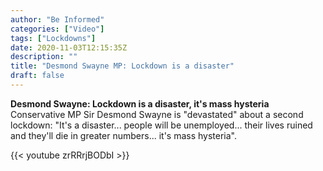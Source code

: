 ```yaml
---
author: "Be Informed"
categories: ["Video"]
tags: ["Lockdowns"]
date: 2020-11-03T12:15:35Z
description: ""
title: "Desmond Swayne MP: Lockdown is a disaster"
draft: false
---
```


**Desmond Swayne: Lockdown is a disaster, it's mass hysteria**
Conservative MP Sir Desmond Swayne is "devastated" about a second lockdown: "It's a disaster... people will be unemployed... their lives ruined and they'll die in greater numbers... it's mass hysteria".

{{< youtube zrRRrjBODbI >}}